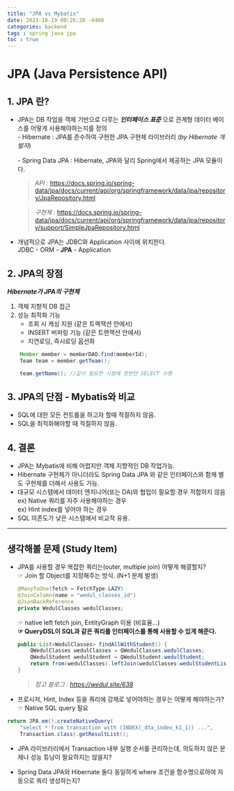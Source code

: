```yaml
---
title: "JPA vs Mybatis"
date: 2021-10-19 00:26:28 -0400
categories: backend
tags : spring java jpa
toc : true
---
```


# JPA (Java Persistence API)
## 1. JPA 란?
- JPA는 DB 작업을 객체 기반으로 다루는 ***인터페이스 표준*** 으로 관계형 데이터 베이스를 어떻게 사용해야하는지를 정의  
    \- Hibernate : JPA를 준수하여 구현한 JPA 구현체 라이브러리 (*by Hibernate 개발자*)

    \- Spring Data JPA : Hibernate, JPA와 달리 Spring에서 제공하는 JPA 모듈이다.  
    > *API* : https://docs.spring.io/spring-data/jpa/docs/current/api/org/springframework/data/jpa/repository/JpaRepository.html  

    > *구현체* : https://docs.spring.io/spring-data/jpa/docs/current/api/org/springframework/data/jpa/repository/support/SimpleJpaRepository.html  

-  개념적으로 JPA는 JDBC와 Application 사이에 위치한다.  
  JDBC - ORM - **JPA** - Application  


## 2. JPA의 장점
***Hibernate가 JPA의 구현체***  
1) 객체 지향적 DB 접근  
2) 성능 최적화 기능  
    - 조회 시 캐싱 지원 (같은 트랙잭션 안에서)  
    - INSERT 버퍼링 기능 (같은 트랜잭션 안에서)  
    - 지연로딩, 즉시로딩 옵션화  
```java
    Member member = memberDAO.find(memberId);
    Team team = member.getTeam();

    team.getName(); //값이 필요한 시점에 한번만 SELECT 수행
```

## 3. JPA의 단점 - Mybatis와 비교
- SQL에 대한 모든 컨트롤을 하고자 할때 적절하지 않음.  
- SQL을 최적화해야할 때 적절하지 않음.


## 4. 결론
- JPA는 Mybatis에 비해 어렵지만 객체 지향적인 DB 작업가능.
- Hibernate 구현체가 아니더라도 Spring Data JPA 와 같은 인터페이스와 함께 별도 구현체를 더해서 사용도 가능.
- 대규모 시스템에서 데이터 엔지니어(또는 DA)와 협업이 필요할 경우 적합하지 않음  
    ex) Native 쿼리를 자주 사용해야하는 경우  
    ex) Hint index를 넣어야 하는 경우  
- SQL 의존도가 낮은 시스템에서 비교적 유용.  

----------------------


## 생각해볼 문제 (Study Item)
- JPA를 사용할 경우 복잡한 쿼리는(outer, multiple join) 어떻게 해결할지?  
    ☞ Join 할 Object를 지정해주는 방식. (N+1 문제 발생)  
    ```java
    @ManyToOne(fetch = FetchType.LAZY)
    @JoinColumn(name = "wedul_classes_id")
    @JsonBackReference
    private WedulClasses wedulClasses;
    ```
    ☞ native left fetch join, EntityGraph 이용 (비효율...)  
    **☞ QueryDSL이 SQL과 같은 쿼리를 인터페이스를 통해 사용할 수 있게 해준다.**  
    ```java
    public List<WedulClasses> findAllWithStudent() {
        QWedulClasses wedulClasses = QWedulClasses.wedulClasses;
        QWedulStudent wedulStudent = QWedulStudent.wedulStudent;
        return from(wedulClasses).leftJoin(wedulClasses.wedulStudentList, wedulStudent) .fetchJoin() .distinct() .fetch();
    }
    ```   
    > *참고 블로그 : https://wedul.site/638*

- 프로시저, Hint, Index 등을 쿼리에 강제로 넣어야하는 경우는 어떻게 해야하는가?  
    ☞ Native SQL query 필요
```java
return JPA.em().createNativeQuery(
    "select * from transaction with (INDEX(_dta_index_k1_1)) ...",
    Transaction.class).getResultList();
```
- JPA 라이브러리에서 Transaction 내부 실행 순서를 관리하는데, 의도하지 않은 문제나 성능 튜닝이 필요하지는 않을지?

- Spring Data JPA와 Hibernate 둘다 동일하게 where 조건을 함수명으로하여 자동으로 쿼리 생성하는지?

